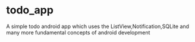 # todo_app
A simple todo android app which uses the ListView,Notification,SQLite and many more fundamental concepts of android development
